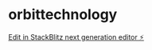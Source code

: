 # orbittechnology

[Edit in StackBlitz next generation editor ⚡️](https://stackblitz.com/~/github.com/PragyanCoder/orbittechnology)